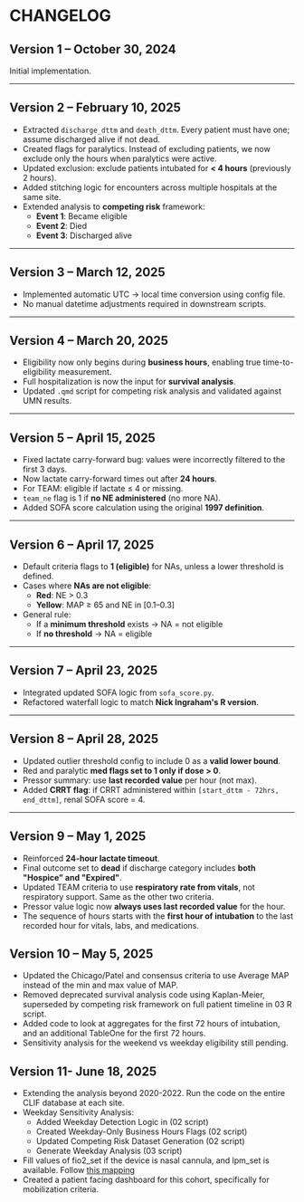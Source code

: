 # CHANGELOG

## Version 1 – October 30, 2024

Initial implementation.

---

## Version 2 – February 10, 2025

- Extracted `discharge_dttm` and `death_dttm`. Every patient must have one; assume discharged alive if not dead.
- Created flags for paralytics. Instead of excluding patients, we now exclude only the hours when paralytics were active.
- Updated exclusion: exclude patients intubated for **< 4 hours** (previously 2 hours).
- Added stitching logic for encounters across multiple hospitals at the same site.
- Extended analysis to **competing risk** framework:
  - **Event 1**: Became eligible  
  - **Event 2**: Died  
  - **Event 3**: Discharged alive

---

## Version 3 – March 12, 2025

- Implemented automatic UTC → local time conversion using config file.
- No manual datetime adjustments required in downstream scripts.

---

## Version 4 – March 20, 2025

- Eligibility now only begins during **business hours**, enabling true time-to-eligibility measurement.
- Full hospitalization is now the input for **survival analysis**.
- Updated `.qmd` script for competing risk analysis and validated against UMN results.

---

## Version 5 – April 15, 2025

- Fixed lactate carry-forward bug: values were incorrectly filtered to the first 3 days.
- Now lactate carry-forward times out after **24 hours**.
- For TEAM: eligible if lactate ≤ 4 or missing.
- `team_ne` flag is 1 if **no NE administered** (no more NA).
- Added SOFA score calculation using the original **1997 definition**.

---

## Version 6 – April 17, 2025

- Default criteria flags to **1 (eligible)** for NAs, unless a lower threshold is defined.
- Cases where **NAs are not eligible**:
  - **Red**: NE > 0.3
  - **Yellow**: MAP ≥ 65 and NE in [0.1–0.3]
- General rule:  
  - If a **minimum threshold** exists → NA = not eligible  
  - If **no threshold** → NA = eligible

---

## Version 7 – April 23, 2025

- Integrated updated SOFA logic from `sofa_score.py`.
- Refactored waterfall logic to match **Nick Ingraham's R version**.

---

## Version 8 – April 28, 2025

- Updated outlier threshold config to include 0 as a **valid lower bound**.
- Red and paralytic **med flags set to 1 only if dose > 0**.
- Pressor summary: use **last recorded value** per hour (not max).
- Added **CRRT flag**: if CRRT administered within `[start_dttm - 72hrs, end_dttm]`, renal SOFA score = 4.

---

## Version 9 – May 1, 2025

- Reinforced **24-hour lactate timeout**.
- Final outcome set to **dead** if discharge category includes **both "Hospice" and "Expired"**.
- Updated TEAM criteria to use **respiratory rate from vitals**, not respiratory support. Same as the other two criteria.
- Pressor value logic now **always uses last recorded value** for the hour.
- The sequence of hours starts with the **first hour of intubation** to the last recorded hour for vitals, labs, and medications.

## Version 10 – May 5, 2025
- Updated the Chicago/Patel and consensus criteria to use Average MAP instead of the min and max value of MAP.
- Removed deprecated survival analysis code using Kaplan-Meier, superseded by competing risk framework on full patient timeline in 03 R script.
- Added code to look at aggregates for the first 72 hours of intubation, and an additional TableOne for the first 72 hours. 
- Sensitivity analysis for the weekend vs weekday eligibility still pending. 

## Version 11- June 18, 2025
- Extending the analysis beyond 2020-2022. Run the code on the entire CLIF database at each site. 
- Weekday Sensitivity Analysis: 
  - Added Weekday Detection Logic in (02 script)
  - Created Weekday-Only Business Hours Flags (02 script)
  - Updated Competing Risk Dataset Generation (02 script)
  - Generate Weekday Analysis (03 script)
- Fill values of fio2_set if the device is nasal cannula, and lpm_set is available. Follow [this mapping](https://www.respiratorytherapyzone.com/oxygen-flow-rate-fio2/)
- Created a patient facing dashboard for this cohort, specifically for mobilization criteria. 